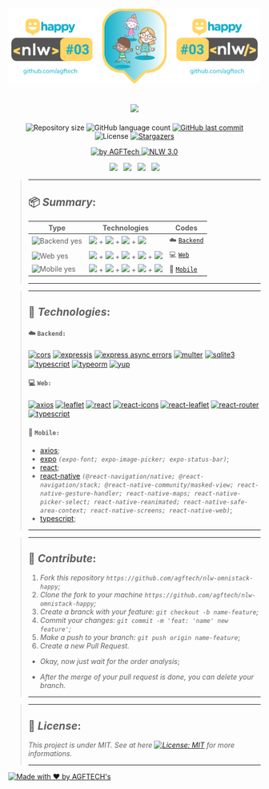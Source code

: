 <h1 align="center">
<img alt="Happy" title="Happy" src="https://github.com/agftech/nlw-omnistack-happy/blob/master/.github/custom-nlw-happy.svg" width="625px" />
</h1>

<h2 align="center">
<img src="https://img.shields.io/badge/Project developed during the -NLW 3.0 OMNISTACK TRAIL by 🚀 Rocketseat-12afcb?style=for-the-badge"/>
</h2>

<p align="center">	
  <img alt="Repository size" src="https://img.shields.io/github/repo-size/agftech/nlw-omnistack-happy?color=12afcb">
  <img alt="GitHub language count" src="https://img.shields.io/github/languages/count/agftech/nlw-omnistack-happy?color=12afcb">
  <a href="https://github.com/agftech/nlw-omnistack-happy/commits/master">
    <img alt="GitHub last commit" src="https://img.shields.io/github/last-commit/agftech/nlw-omnistack-happy?color=12afcb">
  </a> 
  <img alt="License" src="https://img.shields.io/badge/license-MIT-12afcb">
  <a href="https://github.com/agftech/nlw-omnistack-happy/stargazers">
    <img alt="Stargazers" src="https://img.shields.io/github/stars/agftech/nlw-omnistack-happy?color=12afcb&logo=github">
  </a>
</p>

<p align="Center">
  <a href="https://github.com/agftech" target="_blank">
  <img alt="by AGFTech" src="https://img.shields.io/badge/made%20by-AGFTECH's-12afcb">
  </a>
  <a aria-label="Completed" href="https://nextlevelweek.com/episodios/omnistack/edicao/3">
   <img alt="NLW 3.0" src="https://img.shields.io/badge/ NLW 3.0 Omnistack Trail-Happy-12afcb">
  </a>
</p>

<p align="center">
  <a href="#package-summary"><img src="https://img.shields.io/badge/Summary-ffd666?style=for-the-badge"/></a>&nbsp;&nbsp;
  <a href="#rocket-technologies"><img src="https://img.shields.io/badge/Technologies-ffd666?style=for-the-badge"/></a>&nbsp;&nbsp;
  <a href="#handshake-contribute"><img src="https://img.shields.io/badge/contribute-ffd666?style=for-the-badge"/></a>&nbsp;&nbsp;
  <a href="#memo-license"><img src="https://img.shields.io/badge/License-ffd666?style=for-the-badge"/></a>
</p>

> ---
>
> ## :package: _**Summary**_:
>
> | Type  | Technologies                                                                                         | Codes
> | --------- | ---------------------------------------------------------------------------------------------------- | -----------------------
> | <img src="https://img.shields.io/badge/Backend%3F-yes-ffd666?" alt="Backend yes" /> | [<img src="https://img.shields.io/badge/Insomnia-5849BE?logo=insomnia"/>](https://insomnia.rest/download/) +  [<img src="https://img.shields.io/badge/Node-339933?&logoColor=FFF&logo=node.js"/>](https://nodejs.org/en/) + [<img src="https://img.shields.io/badge/React-000000?logo=react"/>](https://reactjs.org/) + [<img src="https://img.shields.io/badge/TypeScript-007ACC?logo=typescript"/>](https://www.typescriptlang.org/) | :cloud: [`Backend`](https://github.com/agftech/nlw-omnistack-happy/tree/master/backend)
> | <img src="https://img.shields.io/badge/Web%3F-yes-ffd666?" alt="Web yes" /> | [<img src="https://img.shields.io/badge/CSS-1572B6?logo=css3"/>](http://www.w3.org/TR/css3-roadmap/) + [<img src="https://img.shields.io/badge/Mapbox-000000?logo=mapbox"/>](https://www.mapbox.com/) + [<img src="https://img.shields.io/badge/Node-339933?&logoColor=FFF&logo=node.js"/>](https://nodejs.org/en/) + [<img src="https://img.shields.io/badge/React-000000?logo=react"/>](https://reactjs.org/) + [<img src="https://img.shields.io/badge/TypeScript-007ACC?logo=typescript"/>](https://www.typescriptlang.org/) | :computer: [`Web`](https://github.com/agftech/nlw-omnistack-happy/tree/master/web)
> | <img src="https://img.shields.io/badge/Mobile%3F-yes-ffd666?" alt="Mobile yes" /> | [<img src="https://img.shields.io/badge/Expo-000000?logo=expo"/>](https://expo.org/) + [<img src="https://img.shields.io/badge/Google Maps-4285F4?&logoColor=FFF&logo=google-maps"/>](https://www.google.com.br/maps/)  + [<img src="https://img.shields.io/badge/Node-339933?&logoColor=FFF&logo=node.js"/>](https://nodejs.org/en/) + [<img src="https://img.shields.io/badge/React Native-000000?logo=react"/>](https://reactnative.dev/) + [<img src="https://img.shields.io/badge/TypeScript-007ACC?logo=typescript"/>](https://www.typescriptlang.org/) | :iphone: [`Mobile`](https://github.com/agftech/nlw-omnistack-happy/tree/master/mobile)
>
> ---

> ---
>
> ## :rocket: _**Technologies**_:
>
>
> #### :cloud: `Backend:`
> <a href="https://github.com/expressjs/cors"><img alt="cors" align="center" src="https://img.shields.io/badge/-cors-gray.svg?color=6A788D&style=for-the-badge" /></a> <a href="https://expressjs.com/"><img alt="expressjs" align="center" src="https://img.shields.io/badge/-expressjs-gray.svg?color=6A788D&style=for-the-badge" /></a> <a href="https://github.com/davidbanham/express-async-errors"><img alt="express async errors" align="center" src="https://img.shields.io/badge/-express async errors-gray.svg?color=6A788D&style=for-the-badge" /></a> <a href="https://github.com/expressjs/multer"><img alt="multer" align="center" src="https://img.shields.io/badge/-multer-gray.svg?color=6A788D&style=for-the-badge" /></a> <a href="https://www.sqlite.org/index.html"><img alt="sqlite3" align="center" src="https://img.shields.io/badge/-sqlite3-gray.svg?color=6A788D&style=for-the-badge" /></a> <a href="https://www.typescriptlang.org/"><img alt="typescript" align="center" src="https://img.shields.io/badge/-typescript-gray.svg?color=6A788D&style=for-the-badge" /></a> <a href="https://typeorm.io/#/"><img alt="typeorm" align="center" src="https://img.shields.io/badge/-typeorm-gray.svg?color=6A788D&style=for-the-badge" /></a> <a href="https://github.com/jquense/yup"><img alt="yup" align="center" src="https://img.shields.io/badge/-yup-gray.svg?color=6A788D&style=for-the-badge" /></a>
>
> #### :computer: `Web:`
> <a href="https://github.com/axios/axios"><img alt="axios" align="center" src="https://img.shields.io/badge/-axios-gray.svg?color=6A788D&style=for-the-badge" /></a> <a href="https://leafletjs.com/"><img alt="leaflet" align="center" src="https://img.shields.io/badge/-leaflet-gray.svg?color=6A788D&style=for-the-badge" /></a> <a href="https://reactjs.org/"><img alt="react" align="center" src="https://img.shields.io/badge/-react-gray.svg?color=6A788D&style=for-the-badge" /></a> <a href="https://react-icons.github.io/react-icons/"><img alt="react-icons" align="center" src="https://img.shields.io/badge/-react icons-gray.svg?color=6A788D&style=for-the-badge" /></a> <a href="https://react-leaflet.js.org/"><img alt="react-leaflet" align="center" src="https://img.shields.io/badge/-react leaflet-gray.svg?color=6A788D&style=for-the-badge" /></a> <a href="https://github.com/ReactTraining/react-router"><img alt="react-router" align="center" src="https://img.shields.io/badge/-react router-gray.svg?color=6A788D&style=for-the-badge" /></a> <a href="https://www.typescriptlang.org/"><img alt="typescript" align="center" src="https://img.shields.io/badge/-typescript-gray.svg?color=6A788D&style=for-the-badge" /></a>
>
> #### :iphone: `Mobile:`
> - [axios](https://github.com/axios/axios);
> - [expo](https://expo.io/) _`(expo-font; expo-image-picker; expo-status-bar)`_;
> - [react](https://reactjs.org/);
> - [react-native](http://facebook.github.io/react-native/) _`(@react-navigation/native; @react-navigation/stack; @react-native-community/masked-view; react-native-gesture-handler; react-native-maps; react-native-picker-select; react-native-reanimated; react-native-safe-area-context; react-native-screens; react-native-web)`_;
> - [typescript](https://www.typescriptlang.org/);
> ---

> ---
> ## :handshake: _**Contribute**_:
> 1. *Fork this repository `https://github.com/agftech/nlw-omnistack-happy`;*
> 2. *Clone the fork to your machine `https://github.com/agftech/nlw-omnistack-happy`;*
> 3. *Create a branck with your feature: `git checkout -b name-feature`;*
> 4. *Commit your changes: `git commit -m 'feat: 'name' new feature'`;*
> 5. *Make a push to your branch: `git push origin name-feature`*;
> 6. *Create a new Pull Request.*
>
> - *Okay, now just wait for the order analysis*;
>
> - *After the merge of your pull request is done, you can delete your branch.*
>
> ---

> ---
>
> ## :memo: _**License**_:
>
> *This project is under MIT. See at here [![License: MIT](https://img.shields.io/badge/License-MIT-12afcb.svg)](https://opensource.org/licenses/MIT)  for more informations.*
>
> ---

<a href="https://github.com/agftech" target="_blank">
    <img alt="Made with ♥ by AGFTECH's" src="https://img.shields.io/badge/Made with ♥ by -AGFTECH's-12afcb">
</a>
